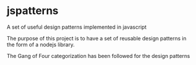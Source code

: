 # jspatterns
A set of useful design patterns implemented in javascript

The purpose of this project is to have a set of reusable design patterns in the form of a nodejs library.

The Gang of Four categorization has been followed for the design patterns

